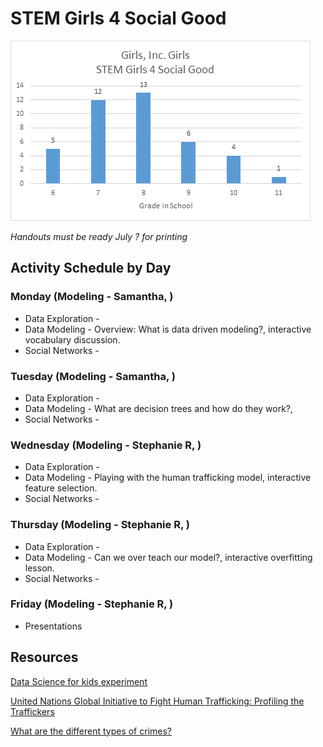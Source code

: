 # STEM Girls 4 Social Good
![](distribution.png)

*Handouts must be ready July ? for printing*

## Activity Schedule by Day

### Monday (Modeling - Samantha, )
* Data Exploration - 
* Data Modeling - Overview: What is data driven modeling?, interactive vocabulary discussion.
* Social Networks -

### Tuesday (Modeling - Samantha, )
* Data Exploration - 
* Data Modeling - What are decision trees and how do they work?, 
* Social Networks -

### Wednesday (Modeling - Stephanie R, )
* Data Exploration - 
* Data Modeling - Playing with the human trafficking model, interactive feature selection.
* Social Networks -


### Thursday (Modeling - Stephanie R,  )
* Data Exploration - 
* Data Modeling - Can we over teach our model?, interactive overfitting lesson.
* Social Networks -


### Friday (Modeling - Stephanie R, )
* Presentations


## Resources
[Data Science for kids experiment](http://www.datasciencekids.org/p/home-page.html?m=1)

[United Nations Global Initiative to Fight Human Trafficking: Profiling the Traffickers](https://www.unodc.org/documents/human-trafficking/2008/BP016ProfilingtheTraffickers.pdf)

[What are the different types of crimes?](http://www.legalmatch.com/law-library/article/what-are-the-different-types-of-crimes.html)

